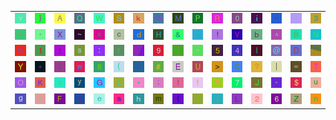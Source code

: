 <table>
<tr>
<td><img src="76.gif"></td>
<td><img src="7D.gif"></td>
<td><img src="41.gif"></td>
<td><img src="51.gif"></td>
<td><img src="57.gif"></td>
<td><img src="53.gif"></td>
<td><img src="6B.gif"></td>
<td><img src="71.gif"></td>
<td><img src="4D.gif"></td>
<td><img src="50.gif"></td>
<td><img src="52.gif"></td>
<td><img src="30.gif"></td>
<td><img src="69.gif"></td>
<td><img src="5F.gif"></td>
<td><img src="2D.gif"></td>
<td><img src="33.gif"></td>
</tr>
<tr>
<td><img src="2E.gif"></td>
<td><img src="27.gif"></td>
<td><img src="58.gif"></td>
<td><img src="7E.gif"></td>
<td><img src="78.gif"></td>
<td><img src="63.gif"></td>
<td><img src="64.gif"></td>
<td><img src="48.gif"></td>
<td><img src="26.gif"></td>
<td><img src="6A.gif"></td>
<td><img src="21.gif"></td>
<td><img src="56.gif"></td>
<td><img src="62.gif"></td>
<td><img src="5E.gif"></td>
<td><img src="42.gif"></td>
<td><img src="4E.gif"></td>
</tr>
<tr>
<td><img src="25.gif"></td>
<td><img src="31.gif"></td>
<td><img src="74.gif"></td>
<td><img src="73.gif"></td>
<td><img src="3A.gif"></td>
<td><img src="72.gif"></td>
<td><img src="gr1.gif"></td>
<td><img src="39.gif"></td>
<td><img src="5B.gif"></td>
<td><img src="60.gif"></td>
<td><img src="35.gif"></td>
<td><img src="34.gif"></td>
<td><img src="49.gif"></td>
<td><img src="40.gif"></td>
<td><img src="44.gif"></td>
<td><img src="gr3.gif"></td>
</tr>
<tr>
<td><img src="59.gif"></td>
<td><img src="2B.gif"></td>
<td><img src="2F.gif"></td>
<td><img src="77.gif"></td>
<td><img src="38.gif"></td>
<td><img src="28.gif"></td>
<td><img src="gr2.gif"></td>
<td><img src="23.gif"></td>
<td><img src="45.gif"></td>
<td><img src="55.gif"></td>
<td><img src="3E.gif"></td>
<td><img src="43.gif"></td>
<td><img src="3F.gif"></td>
<td><img src="7C.gif"></td>
<td><img src="3D.gif"></td>
<td><img src="54.gif"></td>
</tr>
<tr>
<td><img src="4F.gif"></td>
<td><img src="4B.gif"></td>
<td><img src="6F.gif"></td>
<td><img src="79.gif"></td>
<td><img src="47.gif"></td>
<td><img src="7A.gif"></td>
<td><img src="2A.gif"></td>
<td><img src="3B.gif"></td>
<td><img src="6C.gif"></td>
<td><img src="66.gif"></td>
<td><img src="70.gif"></td>
<td><img src="37.gif"></td>
<td><img src="4A.gif"></td>
<td><img src="22.gif"></td>
<td><img src="24.gif"></td>
<td><img src="75.gif"></td>
</tr>
<tr>
<td><img src="67.gif"></td>
<td><img src="2C.gif"></td>
<td><img src="46.gif"></td>
<td><img src="3C.gif"></td>
<td><img src="65.gif"></td>
<td><img src="61.gif"></td>
<td><img src="68.gif"></td>
<td><img src="6D.gif"></td>
<td><img src="7B.gif"></td>
<td><img src="5D.gif"></td>
<td><img src="29.gif"></td>
<td><img src="4C.gif"></td>
<td><img src="32.gif"></td>
<td><img src="36.gif"></td>
<td><img src="5A.gif"></td>
<td><img src="6E.gif"></td>
</tr>
</table>
